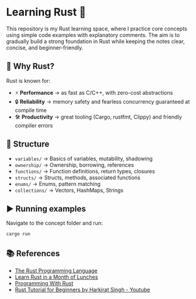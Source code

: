 # Learning Rust 🚀

This repository is my Rust learning space, where I practice core concepts using simple code examples with explanatory comments. The aim is to gradually build a strong foundation in Rust while keeping the notes clear, concise, and beginner-friendly.

## 🦀 Why Rust?

Rust is known for:
- ⚡ **Performance** → as fast as C/C++, with zero-cost abstractions
- 🔒 **Reliability** → memory safety and fearless concurrency guaranteed at compile time
- 🛠️ **Productivity** → great tooling (Cargo, rustfmt, Clippy) and friendly compiler errors

## 📂 Structure
- `variables/` → Basics of variables, mutability, shadowing
- `ownership/` → Ownership, borrowing, references
- `functions/` → Function definitions, return types, closures
- `structs/` → Structs, methods, associated functions
- `enums/` → Enums, pattern matching
- `collections/` → Vectors, HashMaps, Strings

## ▶️ Running examples
Navigate to the concept folder and run:
```bash
cargo run
```

## 📚 References
- [The Rust Programming Language](https://doc.rust-lang.org/book/)  
- [Learn Rust in a Month of Lunches](https://www.manning.com/books/learn-rust-in-a-month-of-lunches/)  
- [Programming With Rust](https://www.oreilly.com/library/view/programming-with-rust/9780137889754/)
- [Rust Tutorial for Beginners by Harkirat Singh - Youtube](https://www.youtube.com/watch?v=qP7LzZqGh30&t=4110s&ab_channel=HarkiratSingh)